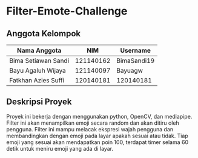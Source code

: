 # Filter-Emote-Challenge

## Anggota Kelompok

| Nama Anggota         | NIM         | Username       |
|----------------------|-------------|----------------|
| Bima Setiawan Sandi  | 121140162   | BimaSandi19    |
| Bayu Agaluh Wijaya   | 121140097   | Bayuagw        |
| Fatkhan Azies Suffi  | 120140181   | 120140181      |

## Deskripsi Proyek

Proyek ini bekerja dengan menggunakan python, OpenCV, dan mediapipe. Filter ini akan menampilkan emoji secara random dan akan ditiru oleh pengguna. Filter ini mampu melacak ekspresi wajah pengguna dan membandingkan dengan emoji pada layar apakah sesuai atau tidak. Tiap emoji yang sesuai akan mendapatkan poin 100, terdapat timer selama 60 detik untuk meniru emoji yang ada di layar.